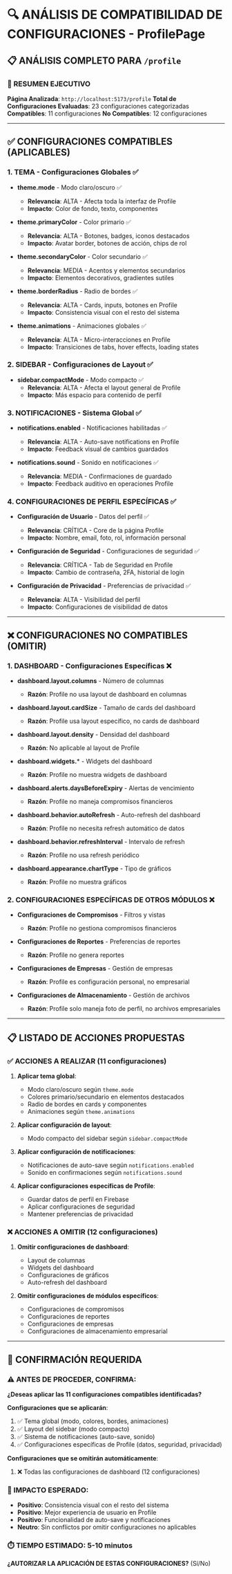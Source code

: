 # 🔍 ANÁLISIS DE COMPATIBILIDAD DE CONFIGURACIONES - ProfilePage

## 📋 ANÁLISIS COMPLETO PARA `/profile`

### 🎯 RESUMEN EJECUTIVO
**Página Analizada**: `http://localhost:5173/profile`
**Total de Configuraciones Evaluadas**: 23 configuraciones categorizadas
**Compatibles**: 11 configuraciones
**No Compatibles**: 12 configuraciones

---

## ✅ CONFIGURACIONES COMPATIBLES (APLICABLES)

### 1. **TEMA - Configuraciones Globales** ✅
- **theme.mode** - Modo claro/oscuro ✅
  - **Relevancia**: ALTA - Afecta toda la interfaz de Profile
  - **Impacto**: Color de fondo, texto, componentes
  
- **theme.primaryColor** - Color primario ✅
  - **Relevancia**: ALTA - Botones, badges, iconos destacados
  - **Impacto**: Avatar border, botones de acción, chips de rol
  
- **theme.secondaryColor** - Color secundario ✅
  - **Relevancia**: MEDIA - Acentos y elementos secundarios
  - **Impacto**: Elementos decorativos, gradientes sutiles

- **theme.borderRadius** - Radio de bordes ✅
  - **Relevancia**: ALTA - Cards, inputs, botones en Profile
  - **Impacto**: Consistencia visual con el resto del sistema

- **theme.animations** - Animaciones globales ✅
  - **Relevancia**: ALTA - Micro-interacciones en Profile
  - **Impacto**: Transiciones de tabs, hover effects, loading states

### 2. **SIDEBAR - Configuraciones de Layout** ✅
- **sidebar.compactMode** - Modo compacto ✅
  - **Relevancia**: ALTA - Afecta el layout general de Profile
  - **Impacto**: Más espacio para contenido de perfil

### 3. **NOTIFICACIONES - Sistema Global** ✅
- **notifications.enabled** - Notificaciones habilitadas ✅
  - **Relevancia**: ALTA - Auto-save notifications en Profile
  - **Impacto**: Feedback visual de cambios guardados

- **notifications.sound** - Sonido en notificaciones ✅
  - **Relevancia**: MEDIA - Confirmaciones de guardado
  - **Impacto**: Feedback auditivo en operaciones Profile

### 4. **CONFIGURACIONES DE PERFIL ESPECÍFICAS** ✅
- **Configuración de Usuario** - Datos del perfil ✅
  - **Relevancia**: CRÍTICA - Core de la página Profile
  - **Impacto**: Nombre, email, foto, rol, información personal

- **Configuración de Seguridad** - Configuraciones de seguridad ✅
  - **Relevancia**: CRÍTICA - Tab de Seguridad en Profile
  - **Impacto**: Cambio de contraseña, 2FA, historial de login

- **Configuración de Privacidad** - Preferencias de privacidad ✅
  - **Relevancia**: ALTA - Visibilidad del perfil
  - **Impacto**: Configuraciones de visibilidad de datos

---

## ❌ CONFIGURACIONES NO COMPATIBLES (OMITIR)

### 1. **DASHBOARD - Configuraciones Específicas** ❌
- **dashboard.layout.columns** - Número de columnas
  - **Razón**: Profile no usa layout de dashboard en columnas
  
- **dashboard.layout.cardSize** - Tamaño de cards del dashboard
  - **Razón**: Profile usa layout específico, no cards de dashboard
  
- **dashboard.layout.density** - Densidad del dashboard
  - **Razón**: No aplicable al layout de Profile

- **dashboard.widgets.*** - Widgets del dashboard
  - **Razón**: Profile no muestra widgets de dashboard
  
- **dashboard.alerts.daysBeforeExpiry** - Alertas de vencimiento
  - **Razón**: Profile no maneja compromisos financieros
  
- **dashboard.behavior.autoRefresh** - Auto-refresh del dashboard
  - **Razón**: Profile no necesita refresh automático de datos
  
- **dashboard.behavior.refreshInterval** - Intervalo de refresh
  - **Razón**: Profile no usa refresh periódico
  
- **dashboard.appearance.chartType** - Tipo de gráficos
  - **Razón**: Profile no muestra gráficos

### 2. **CONFIGURACIONES ESPECÍFICAS DE OTROS MÓDULOS** ❌
- **Configuraciones de Compromisos** - Filtros y vistas
  - **Razón**: Profile no gestiona compromisos financieros
  
- **Configuraciones de Reportes** - Preferencias de reportes
  - **Razón**: Profile no genera reportes
  
- **Configuraciones de Empresas** - Gestión de empresas
  - **Razón**: Profile es configuración personal, no empresarial
  
- **Configuraciones de Almacenamiento** - Gestión de archivos
  - **Razón**: Profile solo maneja foto de perfil, no archivos empresariales

---

## 📋 LISTADO DE ACCIONES PROPUESTAS

### ✅ ACCIONES A REALIZAR (11 configuraciones)

1. **Aplicar tema global**:
   - Modo claro/oscuro según `theme.mode`
   - Colores primario/secundario en elementos destacados
   - Radio de bordes en cards y componentes
   - Animaciones según `theme.animations`

2. **Aplicar configuración de layout**:
   - Modo compacto del sidebar según `sidebar.compactMode`

3. **Aplicar configuración de notificaciones**:
   - Notificaciones de auto-save según `notifications.enabled`
   - Sonido en confirmaciones según `notifications.sound`

4. **Aplicar configuraciones específicas de Profile**:
   - Guardar datos de perfil en Firebase
   - Aplicar configuraciones de seguridad
   - Mantener preferencias de privacidad

### ❌ ACCIONES A OMITIR (12 configuraciones)

1. **Omitir configuraciones de dashboard**:
   - Layout de columnas
   - Widgets del dashboard
   - Configuraciones de gráficos
   - Auto-refresh del dashboard

2. **Omitir configuraciones de módulos específicos**:
   - Configuraciones de compromisos
   - Configuraciones de reportes
   - Configuraciones de empresas
   - Configuraciones de almacenamiento empresarial

---

## 🚨 CONFIRMACIÓN REQUERIDA

### ⚠️ ANTES DE PROCEDER, CONFIRMA:

**¿Deseas aplicar las 11 configuraciones compatibles identificadas?**

**Configuraciones que se aplicarán**:
1. ✅ Tema global (modo, colores, bordes, animaciones)
2. ✅ Layout del sidebar (modo compacto)
3. ✅ Sistema de notificaciones (auto-save, sonido)
4. ✅ Configuraciones específicas de Profile (datos, seguridad, privacidad)

**Configuraciones que se omitirán automáticamente**:
1. ❌ Todas las configuraciones de dashboard (12 configuraciones)

### 📝 IMPACTO ESPERADO:
- **Positivo**: Consistencia visual con el resto del sistema
- **Positivo**: Mejor experiencia de usuario en Profile
- **Positivo**: Funcionalidad de auto-save y notificaciones
- **Neutro**: Sin conflictos por omitir configuraciones no aplicables

### ⏱️ TIEMPO ESTIMADO: 5-10 minutos

**¿AUTORIZAR LA APLICACIÓN DE ESTAS CONFIGURACIONES?** (Sí/No)
